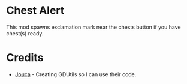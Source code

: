 # Chest Alert

This mod spawns exclamation mark near the chests button if you have chest(s) ready.

# Credits

- [Jouca](user:7026949) - Creating GDUtils so I can use their code.